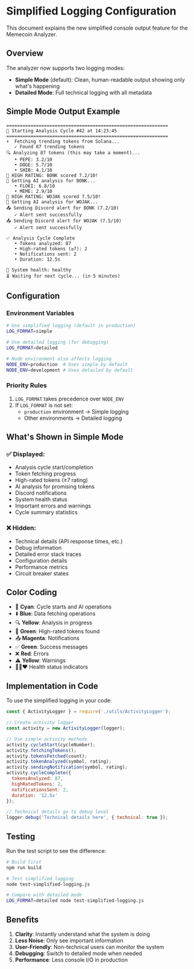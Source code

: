 # Simplified Logging Configuration

This document explains the new simplified console output feature for the Memecoin Analyzer.

## Overview

The analyzer now supports two logging modes:
- **Simple Mode** (default): Clean, human-readable output showing only what's happening
- **Detailed Mode**: Full technical logging with all metadata

## Simple Mode Output Example

```
============================================================
🚀 Starting Analysis Cycle #42 at 14:23:45
============================================================
⬇️  Fetching trending tokens from Solana...
   ✓ Found 87 trending tokens
🔍 Analyzing 87 tokens (this may take a moment)...
   • PEPE: 3.2/10
   • DOGE: 5.7/10
   • SHIB: 4.1/10
🌟 HIGH RATING: BONK scored 7.2/10!
🤖 Getting AI analysis for BONK...
   • FLOKI: 6.8/10
   • MEME: 2.9/10
🌟 HIGH RATING: WOJAK scored 7.5/10!
🤖 Getting AI analysis for WOJAK...
📤 Sending Discord alert for BONK (7.2/10)
   ✓ Alert sent successfully
📤 Sending Discord alert for WOJAK (7.5/10)
   ✓ Alert sent successfully

✅ Analysis Cycle Complete
   • Tokens analyzed: 87
   • High-rated tokens (≥7): 2
   • Notifications sent: 2
   • Duration: 12.5s

💚 System health: healthy
⏳ Waiting for next cycle... (in 5 minutes)
```

## Configuration

### Environment Variables

```bash
# Use simplified logging (default in production)
LOG_FORMAT=simple

# Use detailed logging (for debugging)
LOG_FORMAT=detailed

# Node environment also affects logging
NODE_ENV=production  # Uses simple by default
NODE_ENV=development # Uses detailed by default
```

### Priority Rules

1. `LOG_FORMAT` takes precedence over `NODE_ENV`
2. If `LOG_FORMAT` is not set:
   - `production` environment → Simple logging
   - Other environments → Detailed logging

## What's Shown in Simple Mode

### ✅ Displayed:
- Analysis cycle start/completion
- Token fetching progress
- High-rated tokens (≥7 rating)
- AI analysis for promising tokens
- Discord notifications
- System health status
- Important errors and warnings
- Cycle summary statistics

### ❌ Hidden:
- Technical details (API response times, etc.)
- Debug information
- Detailed error stack traces
- Configuration details
- Performance metrics
- Circuit breaker states

## Color Coding

- 🚀 **Cyan**: Cycle starts and AI operations
- ⬇️ **Blue**: Data fetching operations
- 🔍 **Yellow**: Analysis in progress
- 🌟 **Green**: High-rated tokens found
- 📤 **Magenta**: Notifications
- ✅ **Green**: Success messages
- ❌ **Red**: Errors
- ⚠️ **Yellow**: Warnings
- 💚💛❤️ Health status indicators

## Implementation in Code

To use the simplified logging in your code:

```javascript
const { ActivityLogger } = require('./utils/ActivityLogger');

// Create activity logger
const activity = new ActivityLogger(logger);

// Use simple activity methods
activity.cycleStart(cycleNumber);
activity.fetchingTokens();
activity.tokensFetched(count);
activity.tokenAnalyzed(symbol, rating);
activity.sendingNotification(symbol, rating);
activity.cycleComplete({
  tokensAnalyzed: 87,
  highRatedTokens: 2,
  notificationsSent: 2,
  duration: '12.5s'
});

// Technical details go to debug level
logger.debug('Technical details here', { technical: true });
```

## Testing

Run the test script to see the difference:

```bash
# Build first
npm run build

# Test simplified logging
node test-simplified-logging.js

# Compare with detailed mode
LOG_FORMAT=detailed node test-simplified-logging.js
```

## Benefits

1. **Clarity**: Instantly understand what the system is doing
2. **Less Noise**: Only see important information
3. **User-Friendly**: Non-technical users can monitor the system
4. **Debugging**: Switch to detailed mode when needed
5. **Performance**: Less console I/O in production